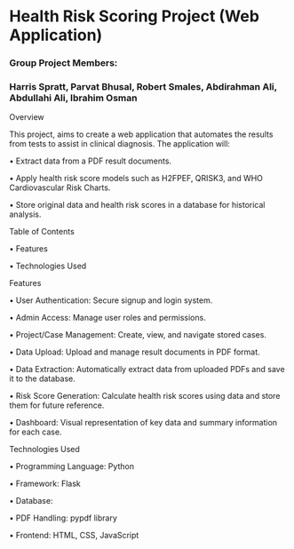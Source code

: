 # Health Risk Scoring Project (Web Application)
### Group Project Members: 
### Harris Spratt, Parvat	Bhusal, Robert	Smales, Abdirahman Ali, Abdullahi Ali, Ibrahim Osman 


Overview


This project, aims to create a web application that automates the results from tests to assist in clinical diagnosis. The application will:

• Extract data from a PDF result documents.

• Apply health risk score models such as H2FPEF, QRISK3, and WHO Cardiovascular Risk Charts.

• Store original data and health risk scores in a database for historical analysis.



Table of Contents

• Features

• Technologies Used



Features

• User Authentication: Secure signup and login system.

• Admin Access: Manage user roles and permissions.

• Project/Case Management: Create, view, and navigate stored cases.

• Data Upload: Upload and manage result documents in PDF format.

• Data Extraction: Automatically extract data from uploaded PDFs and save it to the database.

• Risk Score Generation: Calculate health risk scores using data and store them for future reference.

• Dashboard: Visual representation of key data and summary information for each case.



Technologies Used

• Programming Language: Python

• Framework: Flask

• Database:

• PDF Handling: pypdf library

• Frontend: HTML, CSS, JavaScript


